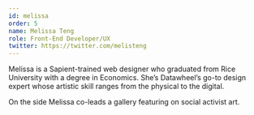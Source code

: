 ```yaml
---
id: melissa
order: 5
name: Melissa Teng
role: Front-End Developer/UX
twitter: https://twitter.com/melisteng
---
```


Melissa is a Sapient-trained web designer who graduated from Rice University with a degree in Economics. She’s Datawheel’s go-to design expert whose artistic skill ranges from the physical to the digital.  

On the side Melissa co-leads a gallery featuring on social activist art.
